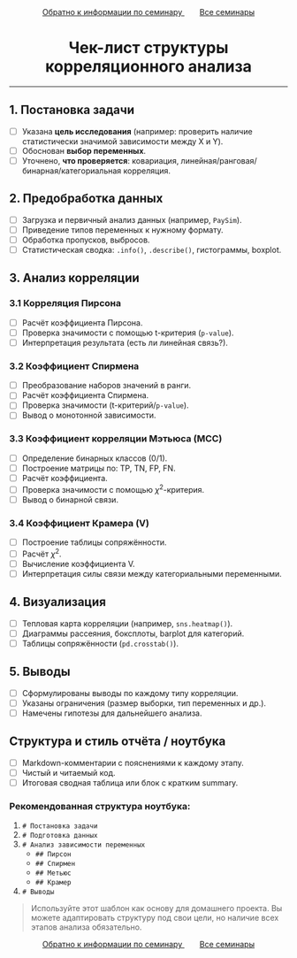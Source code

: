 <div align='center'>  
   <a href='https://github.com/marashot96/Lections/blob/main/Correl/Navigator.md#информация-о-семинаре'> Обратно к информации по семинару </a>  &nbsp;&nbsp;&nbsp;&nbsp;&nbsp;&nbsp;
   <a href='https://github.com/marashot96/Lections/tree/main?tab=readme-ov-file#структура'> Все семинары </a>  
</div>

# <div align = 'center'> Чек-лист структуры корреляционного анализа </div>

---

## 1. Постановка задачи
- [ ] Указана **цель исследования** (например: проверить наличие статистически значимой зависимости между X и Y).
- [ ] Обоснован **выбор переменных**.
- [ ] Уточнено, **что проверяется**: ковариация, линейная/ранговая/бинарная/категориальная корреляция.

## 2. Предобработка данных
- [ ] Загрузка и первичный анализ данных (например, `PaySim`).
- [ ] Приведение типов переменных к нужному формату.
- [ ] Обработка пропусков, выбросов.
- [ ] Статистическая сводка: `.info()`, `.describe()`, гистограммы, boxplot.

## 3. Анализ корреляции

### 3.1 Корреляция Пирсона
- [ ] Расчёт коэффициента Пирсона.
- [ ] Проверка значимости с помощью t-критерия (`p-value`).
- [ ] Интерпретация результата (есть ли линейная связь?).

### 3.2 Коэффициент Спирмена
- [ ] Преобразование наборов значений в ранги.
- [ ] Расчёт коэффициента Спирмена.
- [ ] Проверка значимости (t-критерий/`p-value`).
- [ ] Вывод о монотонной зависимости.

### 3.3 Коэффициент корреляции Мэтьюса (MCC)
- [ ] Определение бинарных классов (0/1).
- [ ] Построение матрицы по: TP, TN, FP, FN.
- [ ] Расчёт коэффициента.
- [ ] Проверка значимости с помощью $\chi^2$-критерия.
- [ ] Вывод о бинарной связи.

### 3.4 Коэффициент Крамера (V)
- [ ] Построение таблицы сопряжённости.
- [ ] Расчёт $\chi^2$.
- [ ] Вычисление коэффициента V.
- [ ] Интерпретация силы связи между категориальными переменными.

## 4. Визуализация
- [ ] Тепловая карта корреляции (например, `sns.heatmap()`).
- [ ] Диаграммы рассеяния, боксплоты, barplot для категорий.
- [ ] Таблицы сопряжённости (`pd.crosstab()`).

## 5. Выводы
- [ ] Сформулированы выводы по каждому типу корреляции.
- [ ] Указаны ограничения (размер выборки, тип переменных и др.).
- [ ] Намечены гипотезы для дальнейшего анализа.

## Структура и стиль отчёта / ноутбука
- [ ] Markdown-комментарии с пояснениями к каждому этапу.
- [ ] Чистый и читаемый код.
- [ ] Итоговая сводная таблица или блок с кратким summary.

### Рекомендованная структура ноутбука:
1. `# Постановка задачи`
2. `# Подготовка данных`
3. `# Анализ зависимости переменных`
   - `## Пирсон`
   - `## Спирмен`
   - `## Метьюс`
   - `## Крамер`
4. `# Выводы`

> Используйте этот шаблон как основу для домашнего проекта. Вы можете адаптировать структуру под свои цели, но наличие всех этапов анализа обязательно.


<div align='center'>  
   <a href='https://github.com/marashot96/Lections/blob/main/Correl/Navigator.md#информация-о-семинаре'> Обратно к информации по семинару </a>  &nbsp;&nbsp;&nbsp;&nbsp;&nbsp;&nbsp;
   <a href='https://github.com/marashot96/Lections/tree/main?tab=readme-ov-file#структура'> Все семинары </a>  
</div>
